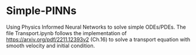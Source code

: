 # Simple-PINNs
Using Physics Informed Neural Networks to solve simple ODEs/PDEs. The file Transport.ipynb follows the implementation of https://arxiv.org/pdf/2211.12393v2 (Ch.16) to solve a transport equation with smooth velocity and initial condition.
